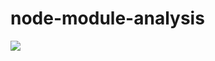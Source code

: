 # node-module-analysis

![](https://raw.githubusercontent.com/hinson0/node-module-analysis/master/node-module.png)

